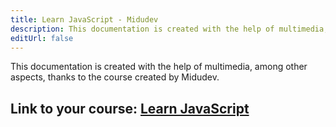 ```yaml
---
title: Learn JavaScript - Midudev
description: This documentation is created with the help of multimedia, among other aspects, thanks to the course created by Midudev.
editUrl: false
---
```

This documentation is created with the help of multimedia, among other aspects, thanks to the course created by Midudev.

## Link to your course: [Learn JavaScript](http://aprendejavascript.dev)
